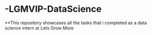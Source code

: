 # -LGMVIP-DataScience
**This repository showcases all the tasks that i completed as a data science intern at Lets Grow More
